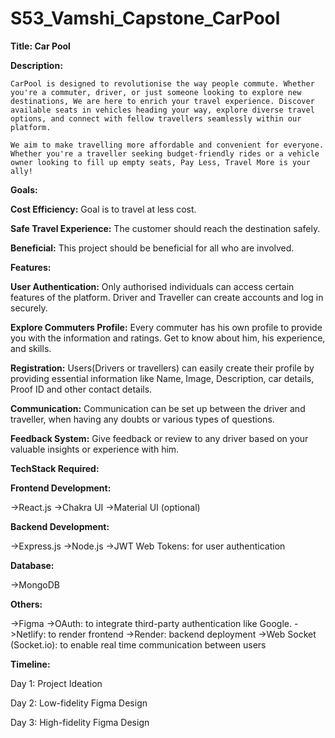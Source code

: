 # S53_Vamshi_Capstone_CarPool

**Title: Car Pool**

**Description:**

    CarPool is designed to revolutionise the way people commute. Whether you're a commuter, driver, or just someone looking to explore new destinations, We are here to enrich your travel experience. Discover available seats in vehicles heading your way, explore diverse travel options, and connect with fellow travellers seamlessly within our platform.

    We aim to make travelling more affordable and convenient for everyone. Whether you're a traveller seeking budget-friendly rides or a vehicle owner looking to fill up empty seats, Pay Less, Travel More is your ally!


**Goals:**

**Cost Efficiency:** Goal is to travel at less cost.

**Safe Travel Experience:** The customer should reach the destination safely.

**Beneficial:** This project should be beneficial for all who are involved.


**Features:**

**User Authentication:** Only authorised individuals can access certain features of the platform. Driver and Traveller can create accounts and log in securely.


**Explore Commuters Profile:** Every commuter has his own profile to provide you with the information and ratings. Get to know about him, his experience, and skills.

**Registration:** Users(Drivers or travellers) can easily create their profile by providing essential information like Name, Image, Description, car details, Proof ID and other contact details.

**Communication:** Communication can be set up between the driver and traveller, when having any doubts or various types of questions.

**Feedback System:** Give feedback or review to any driver based on your valuable insights or experience with him.

**TechStack Required:**

**Frontend Development:** 

->React.js
->Chakra UI
->Material UI (optional)

**Backend Development:**

->Express.js
->Node.js
->JWT Web Tokens: for user authentication

**Database:**

->MongoDB

**Others:**

->Figma
->OAuth: to integrate third-party authentication like Google.
->Netlify: to render frontend
->Render: backend deployment
->Web Socket (Socket.io): to enable real time communication between users

**Timeline:**

  Day 1:
Project Ideation

  Day 2:
 Low-fidelity Figma Design

  Day 3:
 High-fidelity Figma Design
